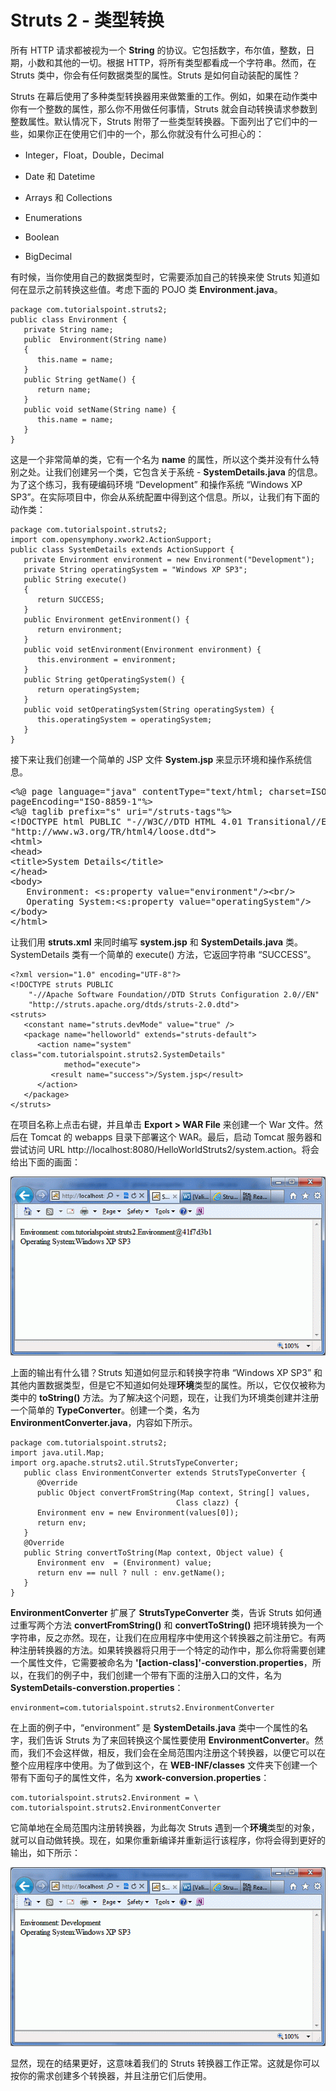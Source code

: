 # Struts 2 - 类型转换

所有 HTTP 请求都被视为一个 **String** 的协议。它包括数字，布尔值，整数，日期，小数和其他的一切。根据 HTTP，将所有类型都看成一个字符串。然而，在 Struts 类中，你会有任何数据类型的属性。Struts 是如何自动装配的属性？

Struts 在幕后使用了多种类型转换器用来做繁重的工作。例如，如果在动作类中你有一个整数的属性，那么你不用做任何事情，Struts 就会自动转换请求参数到整数属性。默认情况下，Struts 附带了一些类型转换器。下面列出了它们中的一些，如果你正在使用它们中的一个，那么你就没有什么可担心的：

- Integer，Float，Double，Decimal

- Date 和 Datetime

- Arrays 和 Collections

- Enumerations

- Boolean

- BigDecimal

有时候，当你使用自己的数据类型时，它需要添加自己的转换来使 Struts 知道如何在显示之前转换这些值。考虑下面的 POJO 类 **Environment.java**。

```
package com.tutorialspoint.struts2;
public class Environment {
   private String name;
   public  Environment(String name)
   {
      this.name = name;
   }
   public String getName() {
      return name;
   }
   public void setName(String name) {
      this.name = name;
   }
}
```

这是一个非常简单的类，它有一个名为 **name** 的属性，所以这个类并没有什么特别之处。让我们创建另一个类，它包含关于系统 - **SystemDetails.java** 的信息。为了这个练习，我有硬编码环境 “Development” 和操作系统 “Windows XP SP3”。在实际项目中，你会从系统配置中得到这个信息。所以，让我们有下面的动作类：

```
package com.tutorialspoint.struts2;
import com.opensymphony.xwork2.ActionSupport;
public class SystemDetails extends ActionSupport {
   private Environment environment = new Environment("Development");
   private String operatingSystem = "Windows XP SP3";
   public String execute()
   {
      return SUCCESS;
   }
   public Environment getEnvironment() {
      return environment;
   }
   public void setEnvironment(Environment environment) {
      this.environment = environment;
   }
   public String getOperatingSystem() {
      return operatingSystem;
   }
   public void setOperatingSystem(String operatingSystem) {
      this.operatingSystem = operatingSystem;
   }
}
```

接下来让我们创建一个简单的 JSP 文件 **System.jsp** 来显示环境和操作系统信息。

<pre class="prettyprint notranslate">
&lt;%@ page language="java" contentType="text/html; charset=ISO-8859-1"
pageEncoding="ISO-8859-1"%&gt;
&lt;%@ taglib prefix="s" uri="/struts-tags"%&gt;
&lt;!DOCTYPE html PUBLIC "-//W3C//DTD HTML 4.01 Transitional//EN" 
"http://www.w3.org/TR/html4/loose.dtd"&gt;
&lt;html&gt;
&lt;head&gt;
&lt;title&gt;System Details&lt;/title&gt;
&lt;/head&gt;
&lt;body&gt;
   Environment: &lt;s:property value="environment"/&gt;&lt;br/&gt;
   Operating System:&lt;s:property value="operatingSystem"/&gt;
&lt;/body&gt;
&lt;/html&gt;
</pre>

让我们用 **struts.xml** 来同时编写 **system.jsp** 和 **SystemDetails.java** 类。SystemDetails 类有一个简单的 execute() 方法，它返回字符串 “SUCCESS”。

```
<?xml version="1.0" encoding="UTF-8"?>
<!DOCTYPE struts PUBLIC
    "-//Apache Software Foundation//DTD Struts Configuration 2.0//EN"
    "http://struts.apache.org/dtds/struts-2.0.dtd">
<struts>
   <constant name="struts.devMode" value="true" />
   <package name="helloworld" extends="struts-default">
      <action name="system"            class="com.tutorialspoint.struts2.SystemDetails" 
            method="execute">
         <result name="success">/System.jsp</result>
      </action>
   </package>
</struts>
```

在项目名称上点击右键，并且单击 **Export > WAR File** 来创建一个 War 文件。然后在 Tomcat 的 webapps 目录下部署这个 WAR。最后，启动 Tomcat 服务器和尝试访问 URL http://localhost:8080/HelloWorldStruts2/system.action。将会给出下面的画面：

![](images/helloworldstruts17.gif)

上面的输出有什么错？Struts 知道如何显示和转换字符串 “Windows XP SP3” 和其他内置数据类型，但是它不知道如何处理**环境**类型的属性。所以，它仅仅被称为类中的 **toString()** 方法。为了解决这个问题，现在，让我们为环境类创建并注册一个简单的 **TypeConverter**。创建一个类，名为 **EnvironmentConverter.java**，内容如下所示。

```
package com.tutorialspoint.struts2;
import java.util.Map;
import org.apache.struts2.util.StrutsTypeConverter;
   public class EnvironmentConverter extends StrutsTypeConverter {
      @Override
      public Object convertFromString(Map context, String[] values, 
                                     Class clazz) {
      Environment env = new Environment(values[0]);
      return env;
   }
   @Override
   public String convertToString(Map context, Object value) {
      Environment env  = (Environment) value;
      return env == null ? null : env.getName();
   }	
}
```

**EnvironmentConverter** 扩展了 **StrutsTypeConverter** 类，告诉 Struts 如何通过重写两个方法 **convertFromString()** 和 **convertToString()** 把环境转换为一个字符串，反之亦然。现在，让我们在应用程序中使用这个转换器之前注册它。有两种注册转换器的方法。如果转换器将只用于一个特定的动作中，那么你将需要创建一个属性文件，它需要被命名为 **'[action-class]'-converstion.properties**，所以，在我们的例子中，我们创建一个带有下面的注册入口的文件，名为 **SystemDetails-converstion.properties**：

```
environment=com.tutorialspoint.struts2.EnvironmentConverter
```

在上面的例子中，“environment” 是 **SystemDetails.java** 类中一个属性的名字，我们告诉 Struts 为了来回转换这个属性要使用 **EnvironmentConverter**。然而，我们不会这样做，相反，我们会在全局范围内注册这个转换器，以便它可以在整个应用程序中使用。为了做到这个，在 **WEB-INF/classes** 文件夹下创建一个带有下面句子的属性文件，名为 **xwork-conversion.properties**：

```
com.tutorialspoint.struts2.Environment = \            com.tutorialspoint.struts2.EnvironmentConverter
```

它简单地在全局范围内注册转换器，为此每次 Struts 遇到一个**环境**类型的对象，就可以自动做转换。现在，如果你重新编译并重新运行该程序，你将会得到更好的输出，如下所示：

![](images/helloworldstruts18.gif)

显然，现在的结果更好，这意味着我们的 Struts 转换器工作正常。这就是你可以按你的需求创建多个转换器，并且注册它们后使用。